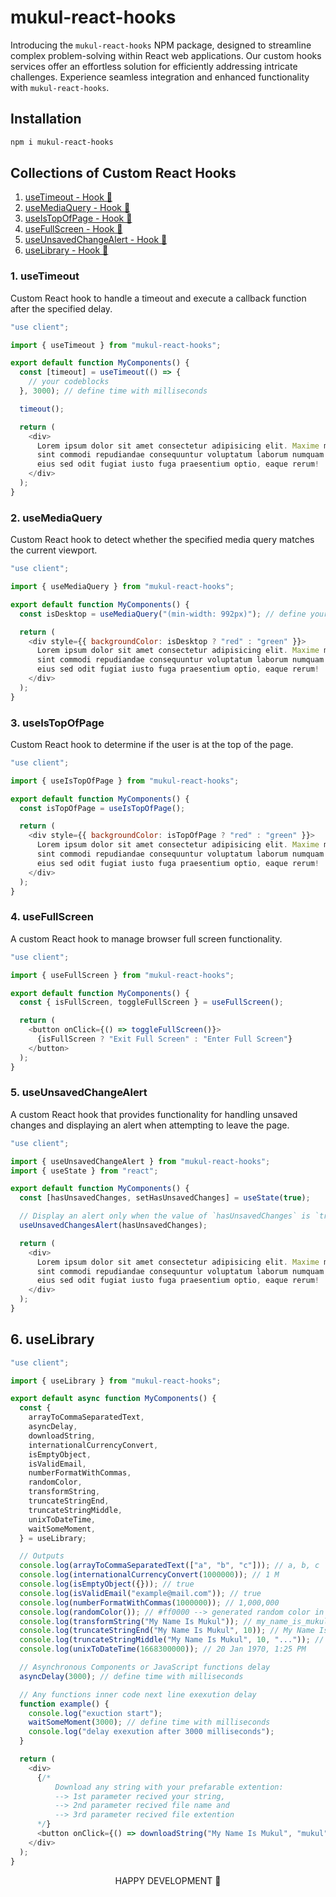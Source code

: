 # mukul-react-hooks

Introducing the `mukul-react-hooks` NPM package, designed to streamline complex problem-solving within React web applications. Our custom hooks services offer an effortless solution for efficiently addressing intricate challenges. Experience seamless integration and enhanced functionality with `mukul-react-hooks`.

## Installation

```sh
npm i mukul-react-hooks
```

## Collections of Custom React Hooks

1. [useTimeout - Hook 🚀](#1-usetimeout)
2. [useMediaQuery - Hook 🚀](#2-usemediaquery)
3. [useIsTopOfPage - Hook 🚀](#3-useistopofpage)
4. [useFullScreen - Hook 🚀](#4-usefullscreen)
5. [useUnsavedChangeAlert - Hook 🚀](#5-useunsavedchangealert)
6. [useLibrary - Hook 🚀](#6-uselibrary)

### 1. useTimeout

Custom React hook to handle a timeout and execute a callback function after the specified delay.

```js
"use client";

import { useTimeout } from "mukul-react-hooks";

export default function MyComponents() {
  const [timeout] = useTimeout(() => {
    // your codeblocks
  }, 3000); // define time with milliseconds

  timeout();

  return (
    <div>
      Lorem ipsum dolor sit amet consectetur adipisicing elit. Maxime mollitia, molestiae quas vel
      sint commodi repudiandae consequuntur voluptatum laborum numquam blanditiis harum quisquam
      eius sed odit fugiat iusto fuga praesentium optio, eaque rerum!
    </div>
  );
}
```

### 2. useMediaQuery

Custom React hook to detect whether the specified media query matches the current viewport.

```js
"use client";

import { useMediaQuery } from "mukul-react-hooks";

export default function MyComponents() {
  const isDesktop = useMediaQuery("(min-width: 992px)"); // define your preferable breakpoints

  return (
    <div style={{ backgroundColor: isDesktop ? "red" : "green" }}>
      Lorem ipsum dolor sit amet consectetur adipisicing elit. Maxime mollitia, molestiae quas vel
      sint commodi repudiandae consequuntur voluptatum laborum numquam blanditiis harum quisquam
      eius sed odit fugiat iusto fuga praesentium optio, eaque rerum!
    </div>
  );
}
```

### 3. useIsTopOfPage

Custom React hook to determine if the user is at the top of the page.

```js
"use client";

import { useIsTopOfPage } from "mukul-react-hooks";

export default function MyComponents() {
  const isTopOfPage = useIsTopOfPage();

  return (
    <div style={{ backgroundColor: isTopOfPage ? "red" : "green" }}>
      Lorem ipsum dolor sit amet consectetur adipisicing elit. Maxime mollitia, molestiae quas vel
      sint commodi repudiandae consequuntur voluptatum laborum numquam blanditiis harum quisquam
      eius sed odit fugiat iusto fuga praesentium optio, eaque rerum!
    </div>
  );
}
```

### 4. useFullScreen

A custom React hook to manage browser full screen functionality.

```js
"use client";

import { useFullScreen } from "mukul-react-hooks";

export default function MyComponents() {
  const { isFullScreen, toggleFullScreen } = useFullScreen();

  return (
    <button onClick={() => toggleFullScreen()}>
      {isFullScreen ? "Exit Full Screen" : "Enter Full Screen"}
    </button>
  );
}
```

### 5. useUnsavedChangeAlert

A custom React hook that provides functionality for handling unsaved changes and displaying an alert when attempting to leave the page.

```js
"use client";

import { useUnsavedChangeAlert } from "mukul-react-hooks";
import { useState } from "react";

export default function MyComponents() {
  const [hasUnsavedChanges, setHasUnsavedChanges] = useState(true);

  // Display an alert only when the value of `hasUnsavedChanges` is `true`.
  useUnsavedChangesAlert(hasUnsavedChanges);

  return (
    <div>
      Lorem ipsum dolor sit amet consectetur adipisicing elit. Maxime mollitia, molestiae quas vel
      sint commodi repudiandae consequuntur voluptatum laborum numquam blanditiis harum quisquam
      eius sed odit fugiat iusto fuga praesentium optio, eaque rerum!
    </div>
  );
}
```

## 6. useLibrary

```js
"use client";

import { useLibrary } from "mukul-react-hooks";

export default async function MyComponents() {
  const {
    arrayToCommaSeparatedText,
    asyncDelay,
    downloadString,
    internationalCurrencyConvert,
    isEmptyObject,
    isValidEmail,
    numberFormatWithCommas,
    randomColor,
    transformString,
    truncateStringEnd,
    truncateStringMiddle,
    unixToDateTime,
    waitSomeMoment,
  } = useLibrary;

  // Outputs
  console.log(arrayToCommaSeparatedText(["a", "b", "c"])); // a, b, c
  console.log(internationalCurrencyConvert(1000000)); // 1 M
  console.log(isEmptyObject({})); // true
  console.log(isValidEmail("example@mail.com")); // true
  console.log(numberFormatWithCommas(1000000)); // 1,000,000
  console.log(randomColor()); // #ff0000 --> generated random color in hex format
  console.log(transformString("My Name Is Mukul")); // my_name_is_mukul
  console.log(truncateStringEnd("My Name Is Mukul", 10)); // My Name Is...
  console.log(truncateStringMiddle("My Name Is Mukul", 10, "...")); // My ...ukul
  console.log(unixToDateTime(1668300000)); // 20 Jan 1970, 1:25 PM

  // Asynchronous Components or JavaScript functions delay
  asyncDelay(3000); // define time with milliseconds

  // Any functions inner code next line exexution delay
  function example() {
    console.log("exuction start");
    waitSomeMoment(3000); // define time with milliseconds
    console.log("delay exexution after 3000 milliseconds");
  }

  return (
    <div>
      {/* 
          Download any string with your prefarable extention:
          --> 1st parameter recived your string, 
          --> 2nd parameter recived file name and 
          --> 3rd parameter recived file extention
      */}
      <button onClick={() => downloadString("My Name Is Mukul", "mukul", "txt")}>Download</button>
    </div>
  );
}
```

<p align="center">
  HAPPY DEVELOPMENT 🙂
</p>
